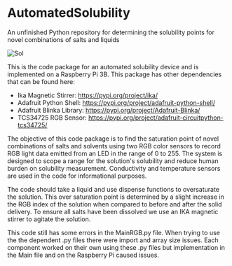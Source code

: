 # AutomatedSolubility
An unfinished Python repository for determining the solubility points for novel combinations of salts and liquids 

![Sol](https://user-images.githubusercontent.com/85246308/121282489-75ab3d80-c88e-11eb-80e2-d352101327a5.jpeg)

This is the code package for an automated solubility device and is implemented on a Raspberry Pi 3B. This package has other dependencies that can be found here:

* Ika Magnetic Stirrer: https://pypi.org/project/ika/
* Adafruit Python Shell: https://pypi.org/project/adafruit-python-shell/
* Adafruit Blinka Library: https://pypi.org/project/Adafruit-Blinka/
* TCS34725 RGB Sensor: https://pypi.org/project/adafruit-circuitpython-tcs34725/

The objective of this code package is to find the saturation point of novel combinations of salts and solvents using two RGB color sensors to record RGB light data
emitted from an LED in the range of 0 to 255. The system is designed to scope a range for the solution's solubility and reduce human burden on solubility
measurement. Conductivity and temperature sensors are used in the code for informational purposes. 

The code should take a liquid and use dispense functions to oversaturate the solution. This over saturation point is determined by a slight increase in the RGB
index of the solution when compared to before and after the solid delivery. To ensure all salts have been dissolved we use an IKA magnetic stirrer to agitate the
solution.  

This code still has some errors in the MainRGB.py file. When trying to use the the dependent .py files there were import and array size issues. Each component
worked on their own using these .py files but implementation in the Main file and on the Raspberry Pi caused issues.
